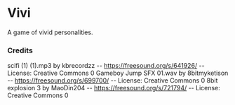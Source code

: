 # Vivi
 A game of vivid personalities.


### Credits
scifi (1) (1).mp3 by kbrecordzz -- https://freesound.org/s/641926/ -- License: Creative Commons 0
Gameboy Jump SFX 01.wav by 8bitmyketison -- https://freesound.org/s/699700/ -- License: Creative Commons 0
8bit explosion 3 by MaoDin204 -- https://freesound.org/s/721794/ -- License: Creative Commons 0